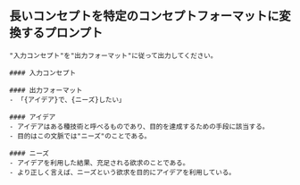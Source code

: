 ## 長いコンセプトを特定のコンセプトフォーマットに変換するプロンプト

```
"入力コンセプト"を"出力フォーマット"に従って出力してください。

#### 入力コンセプト

#### 出力フォーマット
- 「{アイデア}で、{ニーズ}したい」

#### アイデア
- アイデアはある種技術と呼べるものであり、目的を達成するための手段に該当する。
- 目的はこの文脈では"ニーズ"のことである。

#### ニーズ
- アイデアを利用した結果、充足される欲求のことである。
- より正しく言えば、ニーズという欲求を目的にアイデアを利用している。
```
